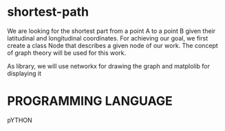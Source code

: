 # shortest-path

We are looking for the shortest part from a point A to a point B given their latitudinal and longitudinal coordinates. For achieving our goal, we first create a class Node that describes a given node of our work. The concept of graph theory will be used for this work.

As library, we will use networkx for drawing the graph and matplolib for displaying it

# PROGRAMMING LANGUAGE
pYTHON
